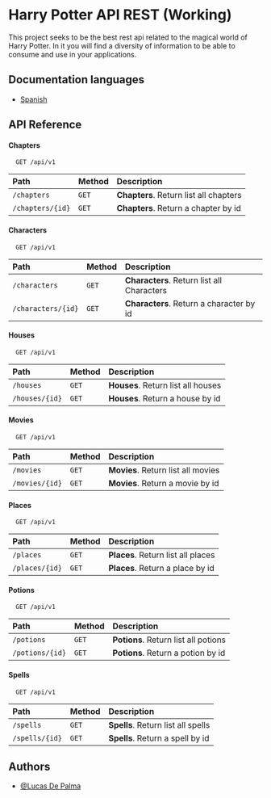 
# Harry Potter API REST (Working)

This project seeks to be the best rest api related to the magical world of Harry Potter. In it you will find a diversity of information to be able to consume and use in your applications.




## Documentation languages

 - [Spanish](#)



## API Reference

#### Chapters

```http
  GET /api/v1
```

| Path | Method    | Description                |
| :-------- | :------- | :------------------------- |
| `/chapters` | `GET` | **Chapters**. Return list all chapters|
| `/chapters/{id}` | `GET` | **Chapters**. Return a chapter by id

#### Characters

```http
  GET /api/v1
```

| Path | Method    | Description                |
| :-------- | :------- | :------------------------- |
| `/characters` | `GET` | **Characters**. Return list all Characters|
| `/characters/{id}` | `GET` | **Characters**. Return a character by id

#### Houses

```http
  GET /api/v1
```

| Path | Method    | Description                |
| :-------- | :------- | :------------------------- |
| `/houses` | `GET` | **Houses**. Return list all houses|
| `/houses/{id}` | `GET` | **Houses**. Return a house by id

#### Movies

```http
  GET /api/v1
```

| Path | Method    | Description                |
| :-------- | :------- | :------------------------- |
| `/movies` | `GET` | **Movies**. Return list all movies|
| `/movies/{id}` | `GET` | **Movies**. Return a movie by id

#### Places

```http
  GET /api/v1
```

| Path | Method    | Description                |
| :-------- | :------- | :------------------------- |
| `/places` | `GET` | **Places**. Return list all places|
| `/places/{id}` | `GET` | **Places**. Return a place by id

#### Potions

```http
  GET /api/v1
```

| Path | Method    | Description                |
| :-------- | :------- | :------------------------- |
| `/potions` | `GET` | **Potions**. Return list all potions|
| `/potions/{id}` | `GET` | **Potions**. Return a potion by id

#### Spells

```http
  GET /api/v1
```

| Path | Method    | Description                |
| :-------- | :------- | :------------------------- |
| `/spells` | `GET` | **Spells**. Return list all spells|
| `/spells/{id}` | `GET` | **Spells**. Return a spell by id



## Authors

- [@Lucas De Palma](https://github.com/DePalma2)
